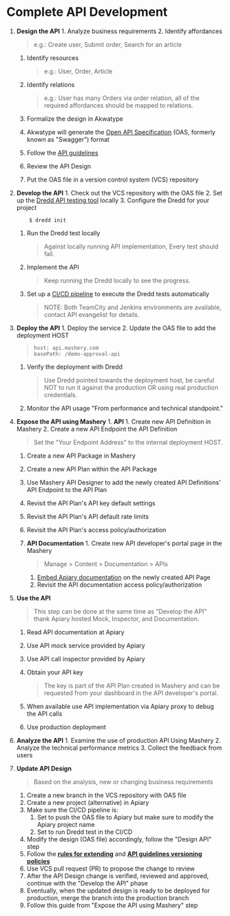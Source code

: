 # Complete API Development

1. **Design the API** 1. Analyze business requirements 2. Identify affordances

   > e.g.: Create user, Submit order, Search for an article

   1. Identify resources

      > e.g.: User, Order, Article

   2. Identify relations

      > e.g.: User has many Orders via order relation, all of the required affordances should be mapped to relations.

   3. Formalize the design in Akwatype
   4. Akwatype will generate the [Open API Specification](http://swagger.io/specification/) \(OAS, formerly known as "Swagger"\) format
   5. Follow the [API guidelines](https://adidas.gitbook.io/api-guidelines/introduction/readme)
   6. Review the API Design
   7. Put the OAS file in a version control system \(VCS\) repository

2. **Develop the API** 1. Check out the VCS repository with the OAS file 2. Set up the [Dredd API testing tool](https://github.com/apiaryio/dredd) locally 3. Configure the Dredd for your project

   ```text
       $ dredd init
   ```

   1. Run the Dredd test locally

      > Against locally running API implementation, Every test should fail.

   2. Implement the API

      > Keep running the Dredd locally to see the progress.

   3. Set up a [CI/CD pipeline](https://adidas-group.gitbooks.io/api-guidelines/content/guides/api-testing-ci-environment.html) to execute the Dredd tests automatically

      > NOTE: Both TeamCity and Jenkins environments are available, contact API evangelist for details.

3. **Deploy the API** 1. Deploy the service 2. Update the OAS file to add the deployment HOST

   > ```text
   > host: api.mashery.com
   > basePath: /demo-approval-api
   > ```

   1. Verify the deployment with Dredd

      > Use Dredd pointed towards the deployment host, be careful NOT to run it against the production OR using real production credentials.

   2. Monitor the API usage "From performance and technical standpoint."

4. **Expose the API using Mashery** 1. **API** 1. Create new API Definition in Mashery 2. Create a new API Endpoint the API Definition

   > Set the "Your Endpoint Address" to the internal deployment HOST.

   1. Create a new API Package in Mashery
   2. Create a new API Plan within the API Package
   3. Use Mashery API Designer to add the newly created API Definitions' API Endpoint to the API Plan
   4. Revisit the API Plan's API key default settings
   5. Revisit the API Plan's API default rate limits
   6. Revisit the API Plan's access policy/authorization
   7. **API Documentation** 1. Create new API developer's portal page in the Mashery

      > Manage &gt; Content &gt; Documentation &gt; APIs

      1. [Embed Apiary documentation](https://help.apiary.io/tools/embed/#apiary-embed-api-reference) on the newly created API Page
      2. Revisit the API documentation access policy/authorization

5. **Use the API**

   > This step can be done at the same time as "Develop the API" thank Apiary hosted Mock, Inspector, and Documentation.

   1. Read API documentation at Apiary
   2. Use API mock service provided by Apiary
   3. Use API call inspector provided by Apiary
   4. Obtain your API key

      > The key is part of the API Plan created in Mashery and can be requested from your dashboard in the API developer's portal.

   5. When available use API implementation via Apiary proxy to debug the API calls
   6. Use production deployment

6. **Analyze the API** 1. Examine the use of production API Using Mashery 2. Analyze the technical performance metrics 3. Collect the feedback from users
7. **Update API Design**

   > Based on the analysis, new or changing business requirements

   1. Create a new branch in the VCS repository with OAS file
   2. Create a new project \(alternative\) in Apiary
   3. Make sure the CI/CD pipeline is:
      1. Set to push the OAS file to Apiary but make sure to modify the Apiary project name
      2. Set to run Dredd test in the CI/CD
   4. Modify the design \(OAS file\) accordingly, follow the "Design API" step
   5. Follow the [**rules for extending**](https://adidas-group.gitbooks.io/api-guidelines/content/core-principles/rules-for-extending.html) and [**API guidelines versioning policies**](../evolution/versioning.md)
   6. Use VCS pull request \(PR\) to propose the change to review
   7. After the API Design change is verified, reviewed and approved, continue with the "Develop the API" phase
   8. Eventually, when the updated design is ready to be deployed for production, merge the branch into the production branch
   9. Follow this guide from "Expose the API using Mashery" step


